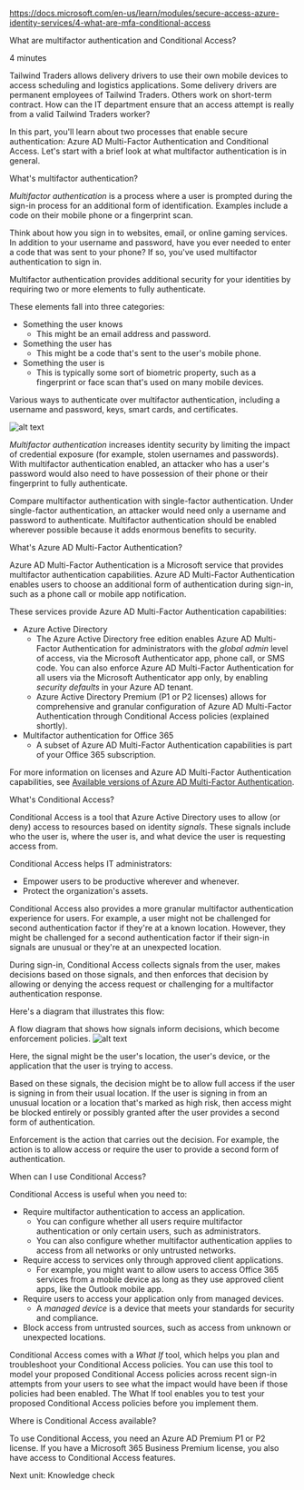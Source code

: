 https://docs.microsoft.com/en-us/learn/modules/secure-access-azure-identity-services/4-what-are-mfa-conditional-access

What are multifactor authentication and Conditional Access?

4 minutes

Tailwind Traders allows delivery drivers to use their own mobile devices to access scheduling and logistics applications. Some delivery drivers are permanent employees of Tailwind Traders. Others work on short-term contract. How can the IT department ensure that an access attempt is really from a valid Tailwind Traders worker?

In this part, you'll learn about two processes that enable secure authentication: Azure AD Multi-Factor Authentication and Conditional Access. Let's start with a brief look at what multifactor authentication is in general.


What's multifactor authentication?

<em>Multifactor authentication</em> is a process where a user is prompted during the sign-in process for an additional form of identification. Examples include a code on their mobile phone or a fingerprint scan.

Think about how you sign in to websites, email, or online gaming services. In addition to your username and password, have you ever needed to enter a code that was sent to your phone? If so, you've used multifactor authentication to sign in.

Multifactor authentication provides additional security for your identities by requiring two or more elements to fully authenticate.

These elements fall into three categories:
* Something the user knows
    * This might be an email address and password.
* Something the user has
    * This might be a code that's sent to the user's mobile phone.
* Something the user is
    * This is typically some sort of biometric property, such as a fingerprint or face scan that's used on many mobile devices.

Various ways to authenticate over multifactor authentication, including a username and password, keys, smart cards, and certificates.

![alt text](https://docs.microsoft.com/en-us/learn/azure-fundamentals/secure-access-azure-identity-services/media/4-multi-factor-authentication.png)

<em>Multifactor authentication</em> increases identity security by limiting the impact of credential exposure (for example, stolen usernames and passwords). With multifactor authentication enabled, an attacker who has a user's password would also need to have possession of their phone or their fingerprint to fully authenticate.

Compare multifactor authentication with single-factor authentication. Under single-factor authentication, an attacker would need only a username and password to authenticate. Multifactor authentication should be enabled wherever possible because it adds enormous benefits to security.


What's Azure AD Multi-Factor Authentication?

Azure AD Multi-Factor Authentication is a Microsoft service that provides multifactor authentication capabilities. Azure AD Multi-Factor Authentication enables users to choose an additional form of authentication during sign-in, such as a phone call or mobile app notification.

These services provide Azure AD Multi-Factor Authentication capabilities:

* Azure Active Directory
    * The Azure Active Directory free edition enables Azure AD Multi-Factor Authentication for administrators with the <em>global admin</em> level of access, via the Microsoft Authenticator app, phone call, or SMS code. You can also enforce Azure AD Multi-Factor Authentication for all users via the Microsoft Authenticator app only, by enabling <em>security defaults</em> in your Azure AD tenant.
    * Azure Active Directory Premium (P1 or P2 licenses) allows for comprehensive and granular configuration of Azure AD Multi-Factor Authentication through Conditional Access policies (explained shortly).
* Multifactor authentication for Office 365
    * A subset of Azure AD Multi-Factor Authentication capabilities is part of your Office 365 subscription.

For more information on licenses and Azure AD Multi-Factor Authentication capabilities, see [Available versions of Azure AD Multi-Factor Authentication](https://docs.microsoft.com/en-us/azure/active-directory/authentication/concept-mfa-licensing#available-versions-of-azure-multi-factor-authentication?azure-portal=true).


What's Conditional Access?

Conditional Access is a tool that Azure Active Directory uses to allow (or deny) access to resources based on identity <em>signals</em>. These signals include who the user is, where the user is, and what device the user is requesting access from.

Conditional Access helps IT administrators:
* Empower users to be productive wherever and whenever.
* Protect the organization's assets.

Conditional Access also provides a more granular multifactor authentication experience for users. For example, a user might not be challenged for second authentication factor if they're at a known location. However, they might be challenged for a second authentication factor if their sign-in signals are unusual or they're at an unexpected location.

During sign-in, Conditional Access collects signals from the user, makes decisions based on those signals, and then enforces that decision by allowing or denying the access request or challenging for a multifactor authentication response.

Here's a diagram that illustrates this flow:

A flow diagram that shows how signals inform decisions, which become enforcement policies.
![alt text](https://docs.microsoft.com/en-us/learn/azure-fundamentals/secure-access-azure-identity-services/media/4-conditional-access-signal-decision-enforcement.png) 

Here, the signal might be the user's location, the user's device, or the application that the user is trying to access.

Based on these signals, the decision might be to allow full access if the user is signing in from their usual location. If the user is signing in from an unusual location or a location that's marked as high risk, then access might be blocked entirely or possibly granted after the user provides a second form of authentication.

Enforcement is the action that carries out the decision. For example, the action is to allow access or require the user to provide a second form of authentication.


When can I use Conditional Access?

Conditional Access is useful when you need to:
* Require multifactor authentication to access an application.
    * You can configure whether all users require multifactor authentication or only certain users, such as administrators.
    * You can also configure whether multifactor authentication applies to access from all networks or only untrusted networks.
* Require access to services only through approved client applications.
    * For example, you might want to allow users to access Office 365 services from a mobile device as long as they use approved client apps, like the Outlook mobile app.
* Require users to access your application only from managed devices.
    * A <em>managed device</em> is a device that meets your standards for security and compliance.
* Block access from untrusted sources, such as access from unknown or unexpected locations.

Conditional Access comes with a <em>What If</em> tool, which helps you plan and troubleshoot your Conditional Access policies. You can use this tool to model your proposed Conditional Access policies across recent sign-in attempts from your users to see what the impact would have been if those policies had been enabled. The What If tool enables you to test your proposed Conditional Access policies before you implement them.


Where is Conditional Access available?

To use Conditional Access, you need an Azure AD Premium P1 or P2 license. If you have a Microsoft 365 Business Premium license, you also have access to Conditional Access features.


Next unit: Knowledge check



